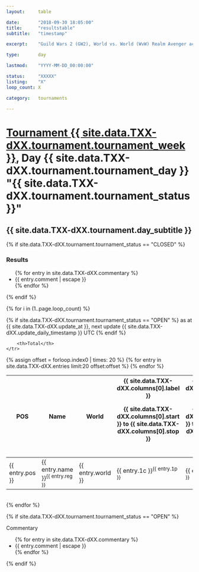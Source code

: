 ```yaml
---
layout: 	table

date: 		"2018-09-30 18:05:00"
title:      "resultstable"
subtitle:   "timestamp"

excerpt:    "Guild Wars 2 (GW2), World vs. World (WvW) Realm Avenger achivement Tournament. \"Every Kill Counts\""

type:       day

lastmod:    "YYYY-MM-DD_00:00:00"

status:     "XXXXX"
listing:    "X"
loop_count: X

category: 	tournaments

---
```

<div class="table_header">
    <h1><a href="{{ site.data.TXX-dXX.tournament.week_url }}">Tournament {{ site.data.TXX-dXX.tournament.tournament_week }}</a>, Day {{ site.data.TXX-dXX.tournament.tournament_day }} "{{ site.data.TXX-dXX.tournament.tournament_status }}"</h1>
    <h2>{{ site.data.TXX-dXX.tournament.day_subtitle }}</h2> 
</div>

{% if site.data.TXX-dXX.tournament.tournament_status == "CLOSED" %} 
<div class="commentary">
  <h3>Results</h3>
  <ul>
    {% for entry in site.data.TXX-dXX.commentary %}
    <li class="commentary_list">{{ entry.comment | escape }}</li>
    {% endfor %}
  </ul>
</div>
{% endif %}


{% for i in (1..page.loop_count) %}

{% if site.data.TXX-dXX.tournament.tournament_status == "OPEN" %} 
<span class="table_nextupdate">as at {{ site.data.TXX-dXX.update_at }}, next update {{ site.data.TXX-dXX.update_daily_timestamp }} UTC</span> 
{% endif %}

<table class="day_table">
  <colgroup>
    <col style="width:18px">
    <col style="width:55px">
    <col style="width:55px">
    <col style="width:12px">
    <col style="width:12px">
    <col style="width:12px">
    <col style="width:12px">
    <col style="width:12px">
    <col style="width:12px">
    <col style="width:12px">
    <col style="width:12px">
    <col style="width:12px">
    <col style="width:12px">
    <col style="width:12px">
    <col style="width:12px">
    <col style="width:12px">
    <col style="width:12px">
    <col style="width:12px">
    <col style="width:12px">
    <col style="width:12px">
    <col style="width:12px">
    <col style="width:12px">
    <col style="width:12px">
    <col style="width:12px">
    <col style="width:12px">
    <col style="width:12px">
    <col style="width:12px">
    <col style="width:18px">
  </colgroup>  
  <thead>
    <tr>
        <th>POS</th>
        <th class="AlignLeft">Name</th>
        <th class="AlignLeft">World</th>

<th><div class="label">{{ site.data.TXX-dXX.columns[0].label }}<p class="onhover">{{ site.data.TXX-dXX.columns[0].start }} to {{ site.data.TXX-dXX.columns[0].stop }}</p></div>​</th>
<th><div class="label">{{ site.data.TXX-dXX.columns[1].label }}<p class="onhover">{{ site.data.TXX-dXX.columns[1].start }} to {{ site.data.TXX-dXX.columns[1].stop }}</p></div>​</th>
<th><div class="label">{{ site.data.TXX-dXX.columns[2].label }}<p class="onhover">{{ site.data.TXX-dXX.columns[2].start }} to {{ site.data.TXX-dXX.columns[2].stop }}</p></div>​</th>
<th><div class="label">{{ site.data.TXX-dXX.columns[3].label }}<p class="onhover">{{ site.data.TXX-dXX.columns[3].start }} to {{ site.data.TXX-dXX.columns[3].stop }}</p></div>​</th>
<th><div class="label">{{ site.data.TXX-dXX.columns[4].label }}<p class="onhover">{{ site.data.TXX-dXX.columns[4].start }} to {{ site.data.TXX-dXX.columns[4].stop }}</p></div>​</th>
<th><div class="label">{{ site.data.TXX-dXX.columns[5].label }}<p class="onhover">{{ site.data.TXX-dXX.columns[5].start }} to {{ site.data.TXX-dXX.columns[5].stop }}</p></div>​</th>
<th><div class="label">{{ site.data.TXX-dXX.columns[6].label }}<p class="onhover">{{ site.data.TXX-dXX.columns[6].start }} to {{ site.data.TXX-dXX.columns[6].stop }}</p></div>​</th>
<th><div class="label">{{ site.data.TXX-dXX.columns[7].label }}<p class="onhover">{{ site.data.TXX-dXX.columns[7].start }} to {{ site.data.TXX-dXX.columns[7].stop }}</p></div>​</th>
<th><div class="label">{{ site.data.TXX-dXX.columns[8].label }}<p class="onhover">{{ site.data.TXX-dXX.columns[8].start }} to {{ site.data.TXX-dXX.columns[8].stop }}</p></div>​</th>
<th><div class="label">{{ site.data.TXX-dXX.columns[9].label }}<p class="onhover">{{ site.data.TXX-dXX.columns[9].start }} to {{ site.data.TXX-dXX.columns[9].stop }}</p></div>​</th>
<th><div class="label">{{ site.data.TXX-dXX.columns[10].label }}<p class="onhover">{{ site.data.TXX-dXX.columns[10].start }} to {{ site.data.TXX-dXX.columns[10].stop }}</p></div>​</th>

<th><div class="label">{{ site.data.TXX-dXX.columns[11].label }}<p class="onhover">{{ site.data.TXX-dXX.columns[11].start }} to {{ site.data.TXX-dXX.columns[11].stop }}</p></div>​</th>
<th><div class="label">{{ site.data.TXX-dXX.columns[12].label }}<p class="onhover">{{ site.data.TXX-dXX.columns[12].start }} to {{ site.data.TXX-dXX.columns[12].stop }}</p></div>​</th>
<th><div class="label">{{ site.data.TXX-dXX.columns[13].label }}<p class="onhover">{{ site.data.TXX-dXX.columns[13].start }} to {{ site.data.TXX-dXX.columns[13].stop }}</p></div>​</th>
<th><div class="label">{{ site.data.TXX-dXX.columns[14].label }}<p class="onhover">{{ site.data.TXX-dXX.columns[14].start }} to {{ site.data.TXX-dXX.columns[14].stop }}</p></div>​</th>
<th><div class="label">{{ site.data.TXX-dXX.columns[15].label }}<p class="onhover">{{ site.data.TXX-dXX.columns[15].start }} to {{ site.data.TXX-dXX.columns[15].stop }}</p></div>​</th>
<th><div class="label">{{ site.data.TXX-dXX.columns[16].label }}<p class="onhover">{{ site.data.TXX-dXX.columns[16].start }} to {{ site.data.TXX-dXX.columns[16].stop }}</p></div>​</th>
<th><div class="label">{{ site.data.TXX-dXX.columns[17].label }}<p class="onhover">{{ site.data.TXX-dXX.columns[17].start }} to {{ site.data.TXX-dXX.columns[17].stop }}</p></div>​</th>
<th><div class="label">{{ site.data.TXX-dXX.columns[18].label }}<p class="onhover">{{ site.data.TXX-dXX.columns[18].start }} to {{ site.data.TXX-dXX.columns[18].stop }}</p></div>​</th>
<th><div class="label">{{ site.data.TXX-dXX.columns[19].label }}<p class="onhover">{{ site.data.TXX-dXX.columns[19].start }} to {{ site.data.TXX-dXX.columns[19].stop }}</p></div>​</th>
<th><div class="label">{{ site.data.TXX-dXX.columns[20].label }}<p class="onhover">{{ site.data.TXX-dXX.columns[20].start }} to {{ site.data.TXX-dXX.columns[20].stop }}</p></div>​</th>

<th><div class="label">{{ site.data.TXX-dXX.columns[21].label }}<p class="onhover">{{ site.data.TXX-dXX.columns[21].start }} to {{ site.data.TXX-dXX.columns[21].stop }}</p></div>​</th>
<th><div class="label">{{ site.data.TXX-dXX.columns[22].label }}<p class="onhover">{{ site.data.TXX-dXX.columns[22].start }} to {{ site.data.TXX-dXX.columns[22].stop }}</p></div>​</th>
<th><div class="label">{{ site.data.TXX-dXX.columns[23].label }}<p class="onhover">{{ site.data.TXX-dXX.columns[23].start }} to {{ site.data.TXX-dXX.columns[23].stop }}</p></div>​</th>

        <th>Total</th>
    </tr>
  </thead>
  {% assign offset = forloop.index0 | times: 20 %}
<tbody>
{% for entry in site.data.TXX-dXX.entries limit:20 offset:offset %}
  <tr>
    <td class="pl{{ entry.pos }}">{{ entry.pos }}</td>
    <td class="AlignLeft">{{ entry.name }}<sup>{{ entry.reg }}</sup></td>
    <td class="AlignLeft">{{ entry.world }}</td>
    <td class="pl{{ entry.1p }}">{{ entry.1c }}<sup>{{ entry.1p }}</sup></td>
    <td class="pl{{ entry.2p }}">{{ entry.2c }}<sup>{{ entry.2p }}</sup></td>
    <td class="pl{{ entry.3p }}">{{ entry.3c }}<sup>{{ entry.3p }}</sup></td>
    <td class="pl{{ entry.4p }}">{{ entry.4c }}<sup>{{ entry.4p }}</sup></td>
    <td class="pl{{ entry.5p }}">{{ entry.5c }}<sup>{{ entry.5p }}</sup></td>
    <td class="pl{{ entry.6p }}">{{ entry.6c }}<sup>{{ entry.6p }}</sup></td>
    <td class="pl{{ entry.7p }}">{{ entry.7c }}<sup>{{ entry.7p }}</sup></td>
    <td class="pl{{ entry.8p }}">{{ entry.8c }}<sup>{{ entry.8p }}</sup></td>
    <td class="pl{{ entry.9p }}">{{ entry.9c }}<sup>{{ entry.9p }}</sup></td>
    <td class="pl{{ entry.10p }}">{{ entry.10c }}<sup>{{ entry.10p }}</sup></td>
    <td class="pl{{ entry.11p }}">{{ entry.11c }}<sup>{{ entry.11p }}</sup></td>
    <td class="pl{{ entry.12p }}">{{ entry.12c }}<sup>{{ entry.12p }}</sup></td>
    <td class="pl{{ entry.13p }}">{{ entry.13c }}<sup>{{ entry.13p }}</sup></td>
    <td class="pl{{ entry.14p }}">{{ entry.14c }}<sup>{{ entry.14p }}</sup></td>
    <td class="pl{{ entry.15p }}">{{ entry.15c }}<sup>{{ entry.15p }}</sup></td>
    <td class="pl{{ entry.16p }}">{{ entry.16c }}<sup>{{ entry.16p }}</sup></td>
    <td class="pl{{ entry.17p }}">{{ entry.17c }}<sup>{{ entry.17p }}</sup></td>
    <td class="pl{{ entry.18p }}">{{ entry.18c }}<sup>{{ entry.18p }}</sup></td>
    <td class="pl{{ entry.19p }}">{{ entry.19c }}<sup>{{ entry.19p }}</sup></td>
    <td class="pl{{ entry.20p }}">{{ entry.20c }}<sup>{{ entry.20p }}</sup></td>
    <td class="pl{{ entry.21p }}">{{ entry.21c }}<sup>{{ entry.21p }}</sup></td>
    <td class="pl{{ entry.22p }}">{{ entry.22c }}<sup>{{ entry.22p }}</sup></td>
    <td class="pl{{ entry.23p }}">{{ entry.23c }}<sup>{{ entry.23p }}</sup></td>
    <td class="pl{{ entry.24p }}">{{ entry.24c }}<sup>{{ entry.24p }}</sup></td>
    <td>{{ entry.total }}</td>
  </tr>
{% endfor %}  
</tbody>
</table>
<div class="leaderboard"></div>
<br />
{% endfor %}

{% if site.data.TXX-dXX.tournament.tournament_status == "OPEN" %} 
<div class="commentary">
  <span class="commentary_title">Commentary</span>
  <ul>
    {% for entry in site.data.TXX-dXX.commentary %}
    <li class="commentary_list">{{ entry.comment | escape }}</li>
    {% endfor %}
  </ul>
</div>
{% endif %}


